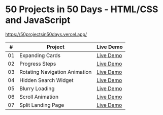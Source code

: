 # 50 Projects in 50 Days - HTML/CSS and JavaScript

https://50projectsin50days.vercel.app/


|  #  | Project                                 | Live Demo                                                                        |                                                                     
| :-: | ----------------------------------------| -------------------------------------------------------------------------------  |
| 01  | Expanding Cards                         | [Live Demo](https://fanyalvarez.github.io/50projectsin50days/day01)              |
| 02  | Progress Steps                          | [Live Demo](https://fanyalvarez.github.io/50projectsin50days/day02)              |
| 03  | Rotating Navigation Animation           | [Live Demo](https://fanyalvarez.github.io/50projectsin50days/day03)              |
| 04  | Hidden Search Widget                    | [Live Demo](https://fanyalvarez.github.io/50projectsin50days/day04)              |
| 05  | Blurry Loading                          | [Live Demo](https://fanyalvarez.github.io/50projectsin50days/day05)              |
| 06  | Scroll Animation                        | [Live Demo](https://fanyalvarez.github.io/50projectsin50days/day06)              |
| 07  | Split Landing Page                      | [Live Demo](https://fanyalvarez.github.io/50projectsin50days/day07)              |
